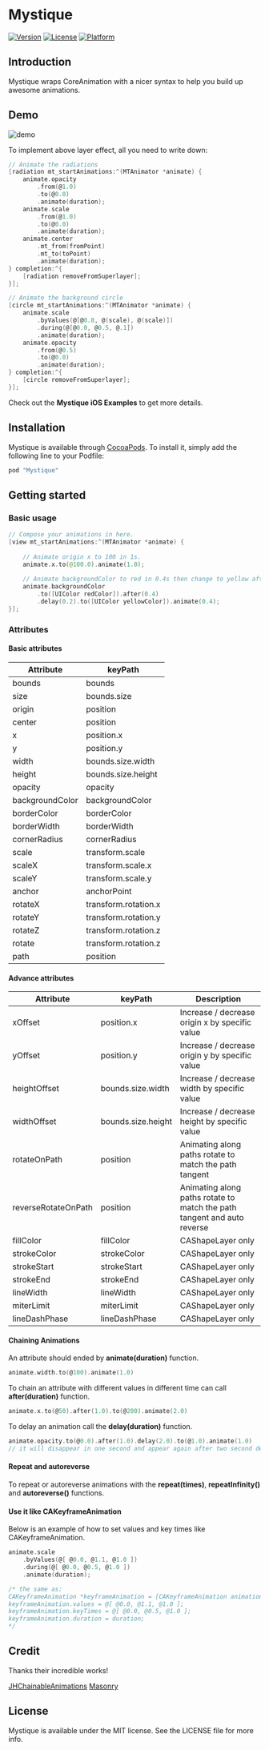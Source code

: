 # Mystique

[![Version](https://img.shields.io/cocoapods/v/Mystique.svg?style=flat)](http://cocoapods.org/pods/Mystique) [![License](https://img.shields.io/cocoapods/l/Mystique.svg?style=flat)](http://cocoapods.org/pods/Mystique) [![Platform](https://img.shields.io/cocoapods/p/Mystique.svg?style=flat)](http://cocoapods.org/pods/Mystique)

## Introduction

Mystique wraps CoreAnimation with a nicer syntax to help you build up awesome animations.

## Demo

![demo](/Resources/demo.gif?raw=true)

To implement above layer effect, all you need to write down:

```objective-c
// Animate the radiations
[radiation mt_startAnimations:^(MTAnimator *animate) {
    animate.opacity
        .from(@1.0)
        .to(@0.0)
        .animate(duration);
    animate.scale
        .from(@1.0)
        .to(@0.0)
        .animate(duration);
    animate.center
        .mt_from(fromPoint)
        .mt_to(toPoint)
        .animate(duration);
} completion:^{
    [radiation removeFromSuperlayer];
}];

// Animate the background circle
[circle mt_startAnimations:^(MTAnimator *animate) {
    animate.scale
        .byValues(@[@0.8, @(scale), @(scale)])
        .during(@[@0.0, @0.5, @.1])
        .animate(duration);
    animate.opacity
        .from(@0.5)
        .to(@0.0)
        .animate(duration);
} completion:^{
    [circle removeFromSuperlayer];
}];
```

Check out the __Mystique iOS Examples__ to get more details.

## Installation

Mystique is available through [CocoaPods](http://cocoapods.org). To install
it, simply add the following line to your Podfile:

```ruby
pod "Mystique"
```

## Getting started

### Basic usage

```swift
// Compose your animations in here.
[view mt_startAnimations:^(MTAnimator *animate) {
    
    // Animate origin x to 100 in 1s.
    animate.x.to(@100.0).animate(1.0);
    
    // Animate backgroundColor to red in 0.4s then change to yellow after 0.2s delay.
    animate.backgroundColor
        .to([UIColor redColor]).after(0.4)
        .delay(0.2).to([UIColor yellowColor]).animate(0.4);
}];
```

### Attributes

#### Basic attributes

| Attribute | keyPath |
|-----------|---------|
| bounds | bounds |
| size | bounds.size |
| origin | position |
| center | position |
| x | position.x |
| y | position.y |
| width | bounds.size.width |
| height | bounds.size.height |
| opacity | opacity |
| backgroundColor | backgroundColor |
| borderColor | borderColor |
| borderWidth | borderWidth |
| cornerRadius | cornerRadius |
| scale | transform.scale |
| scaleX | transform.scale.x |
| scaleY | transform.scale.y |
| anchor | anchorPoint |
| rotateX | transform.rotation.x |
| rotateY | transform.rotation.y |
| rotateZ | transform.rotation.z |
| rotate | transform.rotation.z |
| path | position |

#### Advance attributes

| Attribute | keyPath | Description |
|-----------|---------|-------------|
| xOffset | position.x | Increase / decrease origin x by specific value |
| yOffset | position.y | Increase / decrease origin y by specific value |
| heightOffset | bounds.size.width | Increase / decrease width by specific value |
| widthOffset | bounds.size.height | Increase / decrease height by specific value |
| rotateOnPath | position | Animating along paths rotate to match the path tangent  |
| reverseRotateOnPath | position | Animating along paths rotate to match the path tangent and auto reverse |
| fillColor | fillColor | CAShapeLayer only |
| strokeColor | strokeColor | CAShapeLayer only |
| strokeStart | strokeStart | CAShapeLayer only |
| strokeEnd | strokeEnd | CAShapeLayer only |
| lineWidth | lineWidth | CAShapeLayer only |
| miterLimit | miterLimit | CAShapeLayer only |
| lineDashPhase | lineDashPhase | CAShapeLayer only |

#### Chaining Animations

An attribute should ended by __animate(duration)__ function.

```objective-c
animate.width.to(@100).animate(1.0)
```

To chain an attribute with different values in different time can call __after(duration)__ function.

```objective-c
animate.x.to(@50).after(1.0).to(@200).animate(2.0)
```

To delay an animation call the __delay(duration)__ function.

```objective-c
animate.opacity.to(@0.0).after(1.0).delay(2.0).to(@1.0).animate(1.0)
// it will disappear in one second and appear again after two second delay
```

#### Repeat and autoreverse

To repeat or autoreverse animations with the __repeat(times)__, __repeatInfinity()__ and __autoreverse()__ functions.

#### Use it like CAKeyframeAnimation

Below is an example of how to set values and key times like CAKeyframeAnimation.

```objective-c
animate.scale
    .byValues(@[ @0.0, @1.1, @1.0 ])
    .during(@[ @0.0, @0.5, @1.0 ])
    .animate(duration);

/* the same as:
CAKeyframeAnimation *keyframeAnimation = [CAKeyframeAnimation animationWithKeyPath:@"transform.scale"];
keyframeAnimation.values = @[ @0.0, @1.1, @1.0 ];
keyframeAnimation.keyTimes = @[ @0.0, @0.5, @1.0 ];
keyframeAnimation.duration = duration;
*/
```

## Credit

Thanks their incredible works!

[JHChainableAnimations](https://github.com/jhurray/JHChainableAnimations)
[Masonry](https://github.com/SnapKit/Masonry)

## License

Mystique is available under the MIT license. See the LICENSE file for more info.


